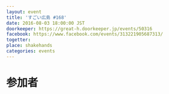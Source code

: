 ```yaml
---
layout: event
title: 'すごい広島 #168'
date: 2016-08-03 18:00:00 JST
doorkeeper: https://great-h.doorkeeper.jp/events/50316
facebook: https://www.facebook.com/events/313221905687313/
togetter:
place: shakehands
categories: events
---
```


# 参加者
